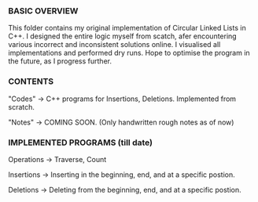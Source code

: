 ### BASIC OVERVIEW ###

This folder contains my original implementation of Circular Linked Lists in C++. I designed the entire logic myself from scatch, afer encountering various incorrect and inconsistent solutions online. I visualised all implementations and performed dry runs. Hope to optimise the program in the future, as I progress further.

### CONTENTS ###

"Codes" -> C++ programs for Insertions, Deletions. Implemented from scratch.

"Notes" -> COMING SOON. (Only handwritten rough notes as of now)

### IMPLEMENTED PROGRAMS (till date) ###

Operations -> Traverse, Count

Insertions -> Inserting in the beginning, end, and at a specific postion.

Deletions -> Deleting from the beginning, end, and at a specific postion.

